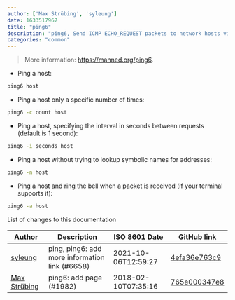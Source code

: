 ```yaml
---
author: ['Max Strübing', 'syleung']
date: 1633517967
title: "ping6"
description: "ping6, Send ICMP ECHO_REQUEST packets to network hosts via IPv6 address."
categories: "common"
---
```

> More information: <https://manned.org/ping6>.

- Ping a host:

```bash
ping6 host
```

- Ping a host only a specific number of times:

```bash
ping6 -c count host
```

- Ping a host, specifying the interval in seconds between requests (default is 1 second):

```bash
ping6 -i seconds host
```

- Ping a host without trying to lookup symbolic names for addresses:

```bash
ping6 -n host
```

- Ping a host and ring the bell when a packet is received (if your terminal supports it):

```bash
ping6 -a host
```
List of changes to this documentation


Author | Description | ISO 8601 Date | GitHub link
------|-----|-----|-----
[syleung](mailto:syleung@users.noreply.github.com) | ping, ping6: add more information link (#6658) | 2021-10-06T12:59:27 | [4efa36e763c9](https://github.com/tldr-pages/tldr/commit/4efa36e763c9485e45704136ac7c588b350e6657)
[Max Strübing](mailto:mxstrbng@gmail.com) | ping6: add page (#1982) | 2018-02-10T07:35:16 | [765e000347e8](https://github.com/tldr-pages/tldr/commit/765e000347e8a78b444249e852a6f3ebe14a862e)

